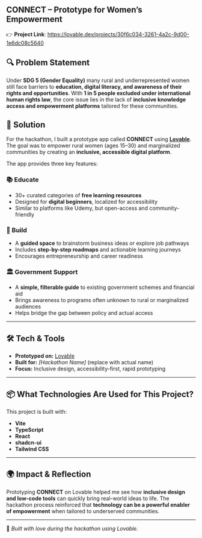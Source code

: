 ## CONNECT – Prototype for Women’s Empowerment  

👉 **Project Link**: https://lovable.dev/projects/30f6c034-3261-4a2c-9d00-1e6dc08c5640

## 🔍 Problem Statement  
Under **SDG 5 (Gender Equality)** many rural and underrepresented women still face barriers to **education, digital literacy, and awareness of their rights and opportunities**. With **1 in 5 people excluded under international human rights law**, the core issue lies in the lack of **inclusive knowledge access and empowerment platforms** tailored for these communities.  

## 🎯 Solution  
For the hackathon, I built a prototype app called **CONNECT** using **[Lovable](https://lovable.dev/)**. The goal was to empower rural women (ages 15–30) and marginalized communities by creating an **inclusive, accessible digital platform**.  

The app provides three key features:  

### 📚 Educate  
- 30+ curated categories of **free learning resources**  
- Designed for **digital beginners**, localized for accessibility  
- Similar to platforms like Udemy, but open-access and community-friendly  

### 🔨 Build  
- A **guided space** to brainstorm business ideas or explore job pathways  
- Includes **step-by-step roadmaps** and actionable learning journeys  
- Encourages entrepreneurship and career readiness  

### 🏛 Government Support  
- A **simple, filterable guide** to existing government schemes and financial aid  
- Brings awareness to programs often unknown to rural or marginalized audiences  
- Helps bridge the gap between policy and actual access  

---

## 🛠 Tech & Tools  
- **Prototyped on:** [Lovable](https://lovable.dev/)  
- **Built for:** *[Hackathon Name]* (replace with actual name)  
- **Focus:** Inclusive design, accessibility-first, rapid prototyping  

---

## 📦 What Technologies Are Used for This Project?  
This project is built with:  
- **Vite**  
- **TypeScript**  
- **React**  
- **shadcn-ui**  
- **Tailwind CSS**  

---

## 🌍 Impact & Reflection  
Prototyping **CONNECT** on Lovable helped me see how **inclusive design and low-code tools** can quickly bring real-world ideas to life. The hackathon process reinforced that **technology can be a powerful enabler of empowerment** when tailored to underserved communities.  

---

🙌 *Built with love during the hackathon using Lovable.*  
